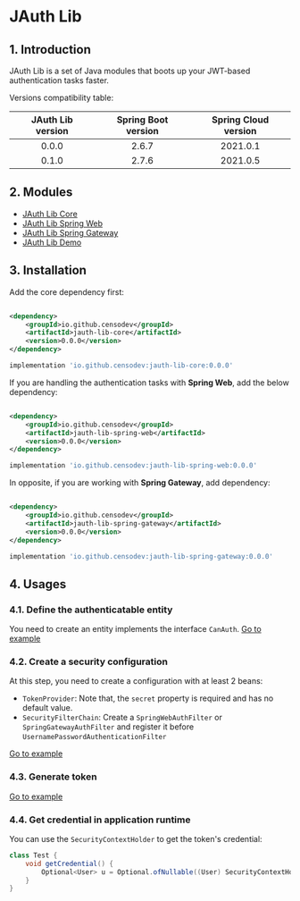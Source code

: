 # JAuth Lib

## 1. Introduction

JAuth Lib is a set of Java modules that boots up your JWT-based authentication tasks faster.

Versions compatibility table:

| JAuth Lib version | Spring Boot version | Spring Cloud version |
|:-----------------:|:-------------------:|:--------------------:|
|       0.0.0       |        2.6.7        |       2021.0.1       |
|       0.1.0       |        2.7.6        |       2021.0.5       |

## 2. Modules

* [JAuth Lib Core](./jauth-lib-core)
* [JAuth Lib Spring Web](./jauth-lib-spring-web)
* [JAuth Lib Spring Gateway](./jauth-lib-spring-gateway)
* [JAuth Lib Demo](./jauth-lib-demo)

## 3. Installation

Add the core dependency first:

```xml

<dependency>
    <groupId>io.github.censodev</groupId>
    <artifactId>jauth-lib-core</artifactId>
    <version>0.0.0</version>
</dependency>
```

```groovy
implementation 'io.github.censodev:jauth-lib-core:0.0.0'
```

If you are handling the authentication tasks with **Spring Web**, add the below dependency:

```xml

<dependency>
    <groupId>io.github.censodev</groupId>
    <artifactId>jauth-lib-spring-web</artifactId>
    <version>0.0.0</version>
</dependency>
```

```groovy
implementation 'io.github.censodev:jauth-lib-spring-web:0.0.0'
```

In opposite, if you are working with **Spring Gateway**, add dependency:

```xml

<dependency>
    <groupId>io.github.censodev</groupId>
    <artifactId>jauth-lib-spring-gateway</artifactId>
    <version>0.0.0</version>
</dependency>
```

```groovy
implementation 'io.github.censodev:jauth-lib-spring-gateway:0.0.0'
```

## 4. Usages

### 4.1. Define the authenticatable entity

You need to create an entity implements the interface ```CanAuth```.
[Go to example](./jauth-lib-demo/src/main/java/io/github/censodev/jauthlibdemo/User.java)

### 4.2. Create a security configuration

At this step, you need to create a configuration with at least 2 beans:

* ```TokenProvider```: Note that, the ```secret``` property is required and has no default value.
* ```SecurityFilterChain```: Create a ```SpringWebAuthFilter``` or ```SpringGatewayAuthFilter``` and register it
  before ```UsernamePasswordAuthenticationFilter```

[Go to example](./jauth-lib-demo/src/main/java/io/github/censodev/jauthlibdemo/SecurityConfig.java)

### 4.3. Generate token

[Go to example](./jauth-lib-demo/src/main/java/io/github/censodev/jauthlibdemo/AuthServiceImpl.java)

### 4.4. Get credential in application runtime

You can use the ```SecurityContextHolder``` to get the token's credential:

```java
class Test {
    void getCredential() {
        Optional<User> u = Optional.ofNullable((User) SecurityContextHolder.getContext().getAuthentication().getCredential());
    }
}
```